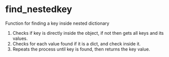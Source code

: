 # find_nestedkey
Function for finding a key inside nested dictionary

1. Checks if key is directly inside the object, if not then gets all keys and its values.
2. Checks for each value found if it is a dict, and check inside it.
3. Repeats the process until key is found, then returns the key value.
